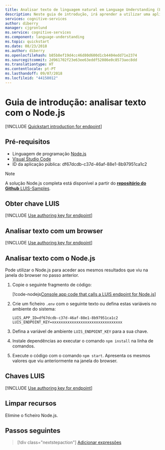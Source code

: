 ```yaml
---
title: Analisar texto de linguagem natural em Language Understanding (LUIS) com Node.js – Serviços Cognitivos – Serviços Cognitivos do Azure | Microsoft Docs
description: Neste guia de introdução, irá aprender a utilizar uma aplicação LUIS pública disponível para determinar a intenção de um utilizador a partir do texto de uma conversação. Com o Node.js, envie a intenção do utilizador como texto para o ponto final de predição HTTP da aplicação pública. No ponto final, o LUIS aplica o modelo da aplicação pública para analisar o significado do texto de linguagem natural e assim determinar a intenção geral e extrair os dados relevantes para o domínio de requerente da aplicação.
services: cognitive-services
author: diberry
manager: cjgronlund
ms.service: cognitive-services
ms.component: language-understanding
ms.topic: quickstart
ms.date: 08/23/2018
ms.author: diberry
ms.openlocfilehash: b85b8ef19d4cc46d80d600d1cb4404edd71e2374
ms.sourcegitcommit: 2d961702f23e63ee63eddf52086e0c8573aec8dd
ms.translationtype: HT
ms.contentlocale: pt-PT
ms.lasthandoff: 09/07/2018
ms.locfileid: "44158012"
---
```

# <a name="quickstart-analyze-text-using-nodejs"></a>Guia de introdução: analisar texto com o Node.js

[!INCLUDE [Quickstart introduction for endpoint](../../../includes/cognitive-services-luis-qs-endpoint-intro-para.md)]

<a name="create-luis-subscription-key"></a>

## <a name="prerequisites"></a>Pré-requisitos

* Linguagem de programação [Node.js](https://nodejs.org/) 
* [Visual Studio Code](https://code.visualstudio.com/)
* ID da aplicação pública: df67dcdb-c37d-46af-88e1-8b97951ca1c2


> [!NOTE] 
> A solução Node.js completa está disponível a partir do [**repositório do Github** LUIS-Samples](https://github.com/Microsoft/LUIS-Samples/blob/master/documentation-samples/quickstarts/analyze-text/node).

## <a name="get-luis-key"></a>Obter chave LUIS

[!INCLUDE [Use authoring key for endpoint](../../../includes/cognitive-services-luis-qs-endpoint-get-key-para.md)]

## <a name="analyze-text-with-browser"></a>Analisar texto com um browser

[!INCLUDE [Use authoring key for endpoint](../../../includes/cognitive-services-luis-qs-endpoint-browser-para.md)]

## <a name="analyze-text-with-nodejs"></a>Analisar texto com o Node.js

Pode utilizar o Node.js para aceder aos mesmos resultados que viu na janela do browser no passo anterior.

1. Copie o seguinte fragmento de código:

   [!code-nodejs[Console app code that calls a LUIS endpoint for Node.js](~/samples-luis/documentation-samples/quickstarts/analyze-text/node/call-endpoint.js)]

2. Crie um ficheiro `.env` com o seguinte texto ou defina estas variáveis no ambiente do sistema:

    ```CMD
    LUIS_APP_ID=df67dcdb-c37d-46af-88e1-8b97951ca1c2
    LUIS_ENDPOINT_KEY=xxxxxxxxxxxxxxxxxxxxxxxxxxxxxxxx
    ```

3. Defina a variável de ambiente `LUIS_ENDPOINT_KEY` para a sua chave.

4. Instale dependências ao executar o comando `npm install` na linha de comandos.

5. Execute o código com o comando `npm start`. Apresenta os mesmos valores que viu anteriormente na janela do browser.

## <a name="luis-keys"></a>Chaves LUIS

[!INCLUDE [Use authoring key for endpoint](../../../includes/cognitive-services-luis-qs-endpoint-key-usage-para.md)]

## <a name="clean-up-resources"></a>Limpar recursos

Elimine o ficheiro Node.js.

## <a name="next-steps"></a>Passos seguintes
> [!div class="nextstepaction"]
> [Adicionar expressões](luis-get-started-node-add-utterance.md)